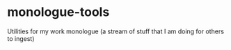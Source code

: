 # monologue-tools
Utilities for my work monologue (a stream of stuff that I am doing for others to ingest)
